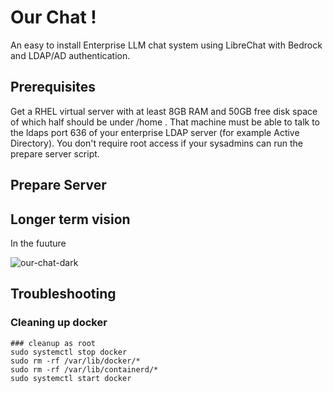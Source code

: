 # Our Chat !

An easy to install Enterprise LLM chat system using LibreChat with Bedrock and LDAP/AD authentication.

## Prerequisites 

Get a RHEL virtual server with at least 8GB RAM and 50GB free disk space of which half should be under /home . That machine must be able to talk to the ldaps port 636 of your enterprise LDAP server (for example Active Directory). You don't require root access if your sysadmins can run the prepare server script.

## Prepare Server 

## Longer term vision 

In the fuuture 

![our-chat-dark](https://github.com/dirkpetersen/our-chat/assets/1427719/6fbbc55d-8bf3-4c7f-8d09-990c3ee3c2e6)


## Troubleshooting 

### Cleaning up docker 

```
### cleanup as root
sudo systemctl stop docker
sudo rm -rf /var/lib/docker/*
sudo rm -rf /var/lib/containerd/*
sudo systemctl start docker
```